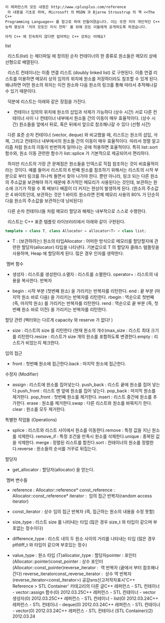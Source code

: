 

```warning
이 레퍼런스의 모든 내용은 http://www.cplusplus.com/reference
 의 내용을 기초로 하여, Microsoft 의 MSDN 과 Bjarne Stroustrup 의 책 <<The C++ 
Programming Language>> 를 참고로 하여 만들어졌습니다. 이는 또한 저의 개인적인 C++ 능력 향상과 '저의 모토인 지식 전파' 를 위해 모든 이들에게 공개하도록 하겠습니다.
```

```info
아직 C++ 에 친숙하지 않다면 씹어먹는 C++ 강좌는 어때요?
```

list

  리스트(list) 는 헤더파일 <list> 에 정의된 순차 컨테이너의 한 종류로 원소들은 메모리 상에 선형으로 배열된다. 

  리스트 컨테이너는 이중 연결 리스트 (doubly linked list) 로 구현된다. 이중 연결 리스트를 이용하면 메모리 상의 임의의 위치에 원소를 저장하더라도 참조할 수 있게 된다. 왜냐하면 어떤 원소의 위치는 이전 원소와 다음 원소의 링크를 통해 따라서 추적해나갈 수 있기 때문이다. 

  덕분에 리스트는 아래와 같은 장점을 가진다. 

*  컨테이너 임의의 위치에 원소의 삽입과 삭제가 가능하다 (상수 시간) 서로 다른 컨테이너 사이 나 컨테이너 내부에서 원소들 간의 이동이 매우 효율적이다. (상수 시간) 원소들을 앞에서 뒤로, 혹은 뒤에서 앞으로 참조해나갈 수 있다 (선형 시간)

  다른 표준 순차 컨테이너 (vector, deque) 와 비교했을 때, 리스트는 원소의 삽입, 삭제, 그리고 컨테이너 내부에서의 원소들 간의 이동이 매우 효율적이다. 따라서 정렬 알고리즘 처럼 원소의 이동이 빈번하게 일어나는 곳에 적용하면 효율적이다. 특히 list::sort 함수와, 원소 이동 관련한 함수가 list::splice 가 기본적으로 제공되어서 편리하다. 

  하지만 리스트의 가장 큰 문제점은 원소들을 인덱스로 직접 참조하는 것이 비효율적이라는 것이다. 예를 들어서 리스트의 6 번째 원소를 참조하기 위해서는 리스트의 시작 부분으로 부터 링크를 하나씩 돌면서 찾아 나가야 한다. 뿐만 아니라, 링크 되는 다른 원소의 주소값을 보관해야 하기 때문에 추가적인 메모리가 사용된다는 것인데, 보관하는 원소에 크기가 작을 수 록 배보다 배꼽이 더 커지는 현상이 발생하게 된다. (원소의 주소값은 4 바이트인데, 보관하는 것은 1 바이트 원소라면 전체 메모리 사용의 80% 가 단순히 다음 원소의 주소값을 보관하는데 낭비된다)

  다른 순차 컨테이너들 처럼 메모리 할당과 해제는 내부적으로 스스로 수행한다.

  리스트는 C++ 표준 템플릿 라이브러리에서 아래와 같이 구현된다.

```cpp
template < class T, class Allocator = allocator<T> > class list;
```


* T : (보관하려는) 원소의 타입Allocator : 어떠한 방식으로 메모리를 할당할지에 관련한 할당자(allocator) 타입을 나타낸다. 기본값으로 T 의 할당자 클래스 템플릿을 사용하며, Heap 에 할당하게 된다. 많은 경우 인자를 생략한다. 




 멤버 함수


* 생성자 : 리스트를 생성한다.소멸자 : 리스트를 소멸한다. operator= : 리스트의 내용을 복사한다. 
반복자

* begin : 시작 부분 (첫번째 원소) 을 가리키는 반복자를 리턴한다. 
end : 끝 부분 (마지막 원소 바로 다음) 을 가리키는 반복자를 리턴한다. rbegin : 역순으로 첫번째 (즉, 마지막 원소) 를 가리키는 반복자를 리턴한다. rend : 역순으로 끝 부분 (즉, 첫번째 원소 바로 이전) 을 가리키는 반복자를 리턴한다. 

할당 관련 (벡터와는 다르게 capacity 와 reserve 가 없다! )

* size : 리스트의 size 를 리턴한다 (현재 원소의 개수)max_size : 리스트 최대 크기를 리턴한다.resize : 리스트가 size 개의 원소를 포함하도록 변경한다.empty : 리스트가 비었는지 체크한다. 


임의 접근

* front : 첫번째 원소에 접근한다.back : 마지막 원소에 접근한다. 


수정자 (Modifier)

* assign : 리스트에 원소를 집어넣는다. push_back : 리스트 끝에 원소를 집어 넣는다.push_front : 리스트 맨 앞에 원소를 집어 넣는다. 
pop_back : 마지막 원소를 제거한다. 
pop_front : 첫번째 원소를 제거한다. 
insert : 리스트 중간에 원소를 추가한다. erase : 원소를 제거한다.swap : 다른 리스트와 원소를 바꿔치기 한다. 
clear : 원소를 모두 제거한다. 

특별한 작업들 (Operations)

* splice : 리스트와 리스트 사이에서 원소를 이동한다.remove : 특정 값을 지닌 원소를 삭제한다. 
remove_if : 특정 조건을 만족시 원소를 삭제한다.unique : 중복된 값을 삭제한다. 
merge : 정렬된 리스트를 합친다.sort : 컨테이너의 원소를 정렬한다.reverse : 원소들의 순서를 거꾸로 뒤집는다.

할당자

* get_allocator : 할당자(allocator) 을 얻는다.

 멤버 변수들

* reference : Allocator::reference* const_reference :  Allocator::const_reference* iterator :  임의 접근 반복자(random access iterator)

* const_iterator : 상수 임의 접근 반복자 (즉, 접근하는 원소의 내용을 수정 못함)

* size_type : 리스트 size 를 나타내는 타입 (많은 경우 size_t 와 타입이 같으며 부호없는 정수이다)

* difference_type : 리스트 내의 두 원소 사이의 거리를 나타내는 타입 (많은 경우 ptfdiff_t 와 타입이 같으며 부호있는 정수) 


* value_type : 원소 타입 (T)allocator_type : 할당자pointer : 포인터 (Allocator::pointer)const_pointer : 상수 포인터 (Allocator::const_pointer)reverse_iterator :  역 반복자 (끝에서 부터 참조해나간다) reverse_iterator<iterator>const_reverse_iterator :  상수 역 반복자 (reverse_iterator<const_iterator>)
공감sns신고저작자표시'C++ Reference > STL Container' 카테고리의 다른 글C++ 레퍼런스 - STL 컨테이너 - vector::assign 함수(0)
2012.03.25C++ 레퍼런스 - STL 컨테이너 - vector 생성자(0)
2012.03.25C++ 레퍼런스 - STL 컨테이너 - list(0)
2012.03.24C++ 레퍼런스 - STL 컨테이너 - deque(0)
2012.03.24C++ 레퍼런스 - STL 컨테이너 - vector(0)
2012.03.24C++ 레퍼런스 - STL 컨테이너 (STL Container)(2)
2012.03.24

